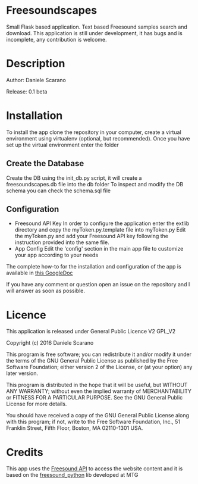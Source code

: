 # Freesoundscapes
Small Flask based application. Text based Freesound samples search and download.
This application is still under development, it has bugs and is incomplete, any contribution is welcome.

# Description
Author: Daniele Scarano

Release: 0.1 beta

# Installation
To install the app clone the repository in your computer, create a virtual environment using virtualenv (optional, but recommended). Once you have set up the virtual environment enter the folder
## Create the Database
 Create the DB using the init_db.py script, it will create a freesoundscapes.db file into the db folder
 To inspect and modify the DB schema you can check the schema.sql file
## Configuration
- Freesound API Key
In order to configure the application enter the extlib directory and copy the myToken.py.template file into myToken.py
Edit the myToken.py and add your Freesound API key following the instruction provided into the same file.
- App Config
Edit the 'config' section in the main app file to customize your app according to your needs

The complete how-to for the installation and configuration of the app is available in [this GoogleDoc](https://docs.google.com/document/d/17-bxkRr4g3hCTC2-fQI1OHavbeyHy0QCreeUFnY__ss/edit?usp=sharing)

If you have any comment or question open an issue on the repository and I will answer as soon as possible.

# Licence
 This application is released under General Public Licence V2 GPL_V2

 Copyright (c) 2016 Daniele Scarano

 This program is free software; you can redistribute it and/or modify it under the terms of the GNU General Public License as published by the Free Software Foundation; either version 2 of the License, or (at your option) any later version.

 This program is distributed in the hope that it will be useful, but WITHOUT ANY WARRANTY; without even the implied warranty of MERCHANTABILITY or FITNESS FOR A PARTICULAR PURPOSE. See the GNU General Public License for more details.

 You should have received a copy of the GNU General Public License along with this program; if not, write to the Free Software Foundation, Inc., 51 Franklin Street, Fifth Floor, Boston, MA 02110-1301 USA.

# Credits

 This app uses the [Freesound API](https://www.freesound.org/docs/api/overview.html) to access the website content and it is based on the [freesound_python](https://github.com/MTG/freesound-python.git) lib developed at MTG
